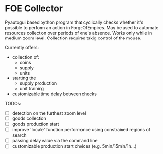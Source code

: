 # FOE Collector

Pyautogui based python program that cyclically checks whether it's possible to perform an action in ForgeOfEmpires.
May be used to automate resources collection over periods of one's absence.
Works only while in medium zoom level.
Collection requires takig control of the mouse.

Currently offers:
 * collection of:
    * coins
    * supply
    * units
 * starting the
    * supply production
    * unit training
 * customizable time delay between checks

TODOs:
- [ ] detection on the furthest zoom level
- [ ] goods collection
- [ ] goods production start
- [ ] improve 'locate' function performance using constrained regions of search
- [ ] passing delay value via the command line
- [ ] customizable production start choices (e.g. 5min/15min/1h...)
